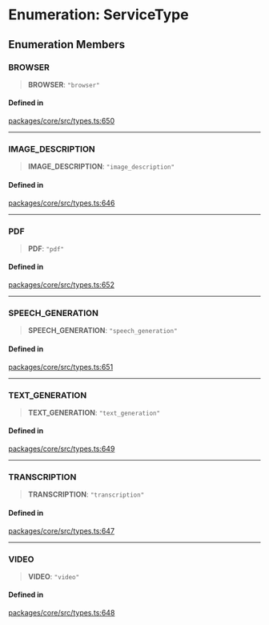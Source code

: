 # Enumeration: ServiceType

## Enumeration Members

### BROWSER

> **BROWSER**: `"browser"`

#### Defined in

[packages/core/src/types.ts:650](https://github.com/TELE-Protocol/TELE/blob/7fcf54e7fb2ba027d110afcc319c0b01b3f181dc/packages/core/src/types.ts#L650)

---

### IMAGE_DESCRIPTION

> **IMAGE_DESCRIPTION**: `"image_description"`

#### Defined in

[packages/core/src/types.ts:646](https://github.com/TELE-Protocol/TELE/blob/7fcf54e7fb2ba027d110afcc319c0b01b3f181dc/packages/core/src/types.ts#L646)

---

### PDF

> **PDF**: `"pdf"`

#### Defined in

[packages/core/src/types.ts:652](https://github.com/TELE-Protocol/TELE/blob/7fcf54e7fb2ba027d110afcc319c0b01b3f181dc/packages/core/src/types.ts#L652)

---

### SPEECH_GENERATION

> **SPEECH_GENERATION**: `"speech_generation"`

#### Defined in

[packages/core/src/types.ts:651](https://github.com/TELE-Protocol/TELE/blob/7fcf54e7fb2ba027d110afcc319c0b01b3f181dc/packages/core/src/types.ts#L651)

---

### TEXT_GENERATION

> **TEXT_GENERATION**: `"text_generation"`

#### Defined in

[packages/core/src/types.ts:649](https://github.com/TELE-Protocol/TELE/blob/7fcf54e7fb2ba027d110afcc319c0b01b3f181dc/packages/core/src/types.ts#L649)

---

### TRANSCRIPTION

> **TRANSCRIPTION**: `"transcription"`

#### Defined in

[packages/core/src/types.ts:647](https://github.com/TELE-Protocol/TELE/blob/7fcf54e7fb2ba027d110afcc319c0b01b3f181dc/packages/core/src/types.ts#L647)

---

### VIDEO

> **VIDEO**: `"video"`

#### Defined in

[packages/core/src/types.ts:648](https://github.com/TELE-Protocol/TELE/blob/7fcf54e7fb2ba027d110afcc319c0b01b3f181dc/packages/core/src/types.ts#L648)
